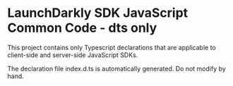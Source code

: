 # LaunchDarkly SDK JavaScript Common Code - dts only

This project contains only Typescript declarations that are applicable to client-side and server-side JavaScript SDKs.

The declaration file index.d.ts is automatically generated. Do not modify by hand.
